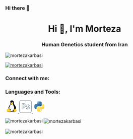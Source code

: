 ### Hi there 👋

<h1 align="center">Hi 👋, I'm Morteza</h1>
<h3 align="center">Human Genetics student from Iran</h3>

<p align="left"> <img src="https://komarev.com/ghpvc/?username=mortezakarbasi&label=Profile%20views&color=0e75b6&style=flat" alt="mortezakarbasi" /> </p>

<p align="left"> <a href="https://github.com/ryo-ma/github-profile-trophy"><img src="https://github-profile-trophy.vercel.app/?username=mortezakarbasi" alt="mortezakarbasi" /></a> </p>

<h3 align="left">Connect with me:</h3>
<p align="left">
</p>

<h3 align="left">Languages and Tools:</h3>
<p align="left"> <a href="https://www.linux.org/" target="_blank" rel="noreferrer"> <img src="https://raw.githubusercontent.com/devicons/devicon/master/icons/linux/linux-original.svg" alt="linux" width="40" height="40"/> </a> <a href="https://www.photoshop.com/en" target="_blank" rel="noreferrer"> <img src="https://raw.githubusercontent.com/devicons/devicon/master/icons/photoshop/photoshop-line.svg" alt="photoshop" width="40" height="40"/> </a> <a href="https://www.python.org" target="_blank" rel="noreferrer"> <img src="https://raw.githubusercontent.com/devicons/devicon/master/icons/python/python-original.svg" alt="python" width="40" height="40"/> </a> </p>

<p><img align="left" src="https://github-readme-stats.vercel.app/api/top-langs?username=mortezakarbasi&show_icons=true&locale=en&layout=compact" alt="mortezakarbasi" /></p>

<p>&nbsp;<img align="center" src="https://github-readme-stats.vercel.app/api?username=mortezakarbasi&show_icons=true&locale=en" alt="mortezakarbasi" /></p>

<p><img align="center" src="https://github-readme-streak-stats.herokuapp.com/?user=mortezakarbasi&" alt="mortezakarbasi" /></p>

